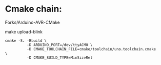 # Cmake chain:

Forks/Arduino-AVR-CMake

make upload-blink


```
cmake -S. -Bbuild \        
          -D ARDUINO_PORT=/dev/ttyACM0 \
          -D CMAKE_TOOLCHAIN_FILE=cmake/toolchain/uno.toolchain.cmake \
          -D CMAKE_BUILD_TYPE=MinSizeRel
```
